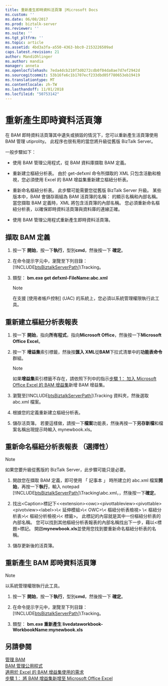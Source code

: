 ```yaml
---
title: 重新產生即時資料活頁簿 |Microsoft Docs
ms.custom: ''
ms.date: 06/08/2017
ms.prod: biztalk-server
ms.reviewer: ''
ms.suite: ''
ms.tgt_pltfrm: ''
ms.topic: article
ms.assetid: 4bd3a3fa-a550-4363-bbc0-2153226509ad
caps.latest.revision: 21
author: MandiOhlinger
ms.author: mandia
manager: anneta
ms.openlocfilehash: 7eda4dcb210f3d0272cdb0f04da8ae7d7ef2942d
ms.sourcegitcommit: 53b16fe6c1b1707ecf233dbd05f780653eb19419
ms.translationtype: MT
ms.contentlocale: zh-TW
ms.lasthandoff: 11/01/2018
ms.locfileid: "50753142"
---
```

# <a name="regenerate-the-live-data-workbook"></a>重新產生即時資料活頁簿
在 BAM 即時資料活頁簿其中遺失或損毀的情況下，您可以重新產生活頁簿使用 BAM 管理 utiprolity。 此程序也很有用的當您將升級從舊版 BizTalk Server。
  
 一般步驟如下：  
  
-   使用 BAM 管理公用程式，從 BAM 資料庫擷取 BAM 定義。  
  
-   重新建立樞紐分析表。 由於 get-defxml 命令所擷取的 XML 只包含活動和檢視，您必須使用 Excel 的 BAM 增益集重新建立樞紐分析表。  
  
-   重新命名樞紐分析表。 此步驟可能需要您從舊版 BizTalk Server 升級。 某些版本中，BAM 會儲存兩組為 BAM 活頁簿的名稱： 的顯示名稱和內部名稱。 當您擷取 BAM 定義時，XML 將包含活頁簿的內部名稱。 您必須重新命名樞紐分析表，以確保即時資料活頁簿與資料庫的連線正確。  
  
-   使用 BAM 管理公用程式重新產生即時資料活頁簿。  
  
## <a name="retrieve-the-bam-definition"></a>擷取 BAM 定義  
  
1. 按一下 **開始**，按一下**執行**，型別**cmd**，然後按一下 **確定**。  
  
2. 在命令提示字元中，瀏覽至下列目錄： [!INCLUDE[btsBiztalkServerPath](../includes/btsbiztalkserverpath-md.md)]\Tracking。  
  
3. 類型： **bm.exe get defxml-FileName:abc.xml**  
  
   > [!NOTE]
   >  在支援 [使用者帳戶控制] \(UAC) 的系統上，您必須以系統管理權限執行此工具。  
  
## <a name="recreate-the-pivottable-reports"></a>重新建立樞紐分析表報表  
  
1. 按一下 **開始**，指向**所有程式**，指向**Microsoft Office**，然後按一下**Microsoft Office Excel**。  
  
2. 按一下 **增益集**索引標籤，然後按**匯入 XML**從**BAM**下拉式清單中的**功能表命令**群組。  
  
   > [!NOTE]
   >  如果**增益集**索引標籤不存在，請依照下列中的指示[步驟 1： 加入 Microsoft Office Excel 的 BAM 增益集](http://msdn.microsoft.com/library/3400969f-0c54-4a75-979d-ad2f7af86448)新增 BAM 增益集。  
  
3. 瀏覽至[!INCLUDE[btsBiztalkServerPath](../includes/btsbiztalkserverpath-md.md)]\Tracking 資料夾，然後選取 abc.xml 檔案。  
  
4. 根據您的定義重新建立樞紐分析表。  
  
5. 儲存活頁簿。 若要這樣做，請按一下**檔案**功能表，然後再按一下**另存新檔**和檔案名稱出現提示時輸入 mynewbook.xls。  
  
## <a name="rename-the-pivottable-reports-optional"></a>重新命名樞紐分析表報表 （選擇性）  

> [!NOTE]
> 如果您要升級從舊版的 BizTalk Server，此步驟可能只是必要。 

1. 開啟您在擷取 BAM 定義，即可使用 「 記事本 」 時所建立的 abc.xml 檔案**開始**，再按一下**執行**，輸入 notepad [!INCLUDE[btsBiztalkServerPath](../includes/btsbiztalkserverpath-md.md)]\Tracking\abc.xml，，然後按一下**確定**。  
  
2. 找出\<Caption\>標記下\<<bamdefinition>\<extension>\<owc>\<pivottableview>\<pivottable>\<pivotview>\<label>\>\\< 延伸模組\>\\< OWC\>\\< 樞紐分析表檢視\> \\< 樞紐分析表\>\\< 樞紐分析檢視\>\\< 標籤\>。 此標記的內容就是其中一份樞紐分析表的內部名稱。 您可以找到其他樞紐分析表報表的內部名稱找出下一步，藉以\<標題\>標記。 開啟**mynewbook.xls**並使用您找到要重新命名樞紐分析表的名稱。  
  
3. 儲存更新後的活頁簿。    
 
  
## <a name="regenerate-the-bam-live-data-workbook"></a>重新產生 BAM 即時資料活頁簿  

> [!NOTE]
>  以系統管理權限執行此工具。  


1. 按一下 **開始**，按一下**執行**，型別**cmd**，然後按一下 **確定**。  
  
2. 在命令提示字元中，瀏覽至下列目錄： [!INCLUDE[btsBiztalkServerPath](../includes/btsbiztalkserverpath-md.md)]\Tracking。  
  
3. 類型： **bm.exe 重新產生 livedataworkbook-WorkbookName:mynewbook.xls**  
  
## <a name="see-also"></a>另請參閱  
 [管理 BAM](../core/managing-bam.md)   
 [BAM 管理公用程式](../core/bam-management-utility.md)   
 [適用於 Excel 的 BAM 增益集使用的需求](../core/requirements-for-using-the-bam-add-in-for-excel.md)   
 [步驟 1： 將 BAM 增益集新增至 Microsoft Office Excel](http://msdn.microsoft.com/library/3400969f-0c54-4a75-979d-ad2f7af86448)
